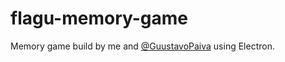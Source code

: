 # flagu-memory-game
Memory game build by me and <a href="github.com/guustavopaiva">@GuustavoPaiva</a> using Electron.
